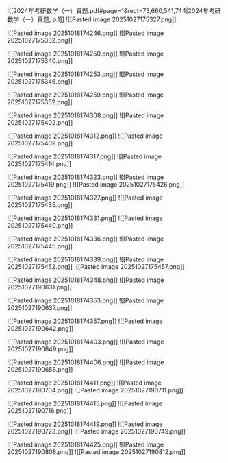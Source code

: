 ![[2024年考研数学（一）真题.pdf#page=1&rect=73,660,541,744|2024年考研数学（一）真题, p.1]]
![[Pasted image 20251027175327.png]]


![[Pasted image 20251018174246.png]]
![[Pasted image 20251027175332.png]]


![[Pasted image 20251018174250.png]]
![[Pasted image 20251027175340.png]]


![[Pasted image 20251018174253.png]]
![[Pasted image 20251027175346.png]]


![[Pasted image 20251018174259.png]]
![[Pasted image 20251027175352.png]]


![[Pasted image 20251018174308.png]]
![[Pasted image 20251027175402.png]]


![[Pasted image 20251018174312.png]]
![[Pasted image 20251027175409.png]]


![[Pasted image 20251018174317.png]]
![[Pasted image 20251027175414.png]]


![[Pasted image 20251018174323.png]]
![[Pasted image 20251027175419.png]]
![[Pasted image 20251027175426.png]]

![[Pasted image 20251018174327.png]]
![[Pasted image 20251027175435.png]]


![[Pasted image 20251018174331.png]]
![[Pasted image 20251027175440.png]]


![[Pasted image 20251018174336.png]]
![[Pasted image 20251027175445.png]]


![[Pasted image 20251018174339.png]]
![[Pasted image 20251027175452.png]]
![[Pasted image 20251027175457.png]]

![[Pasted image 20251018174348.png]]
![[Pasted image 20251027190631.png]]


![[Pasted image 20251018174353.png]]
![[Pasted image 20251027190637.png]]


![[Pasted image 20251018174357.png]]
![[Pasted image 20251027190642.png]]


![[Pasted image 20251018174403.png]]
![[Pasted image 20251027190649.png]]


![[Pasted image 20251018174406.png]]
![[Pasted image 20251027190658.png]]


![[Pasted image 20251018174411.png]]
![[Pasted image 20251027190704.png]]
![[Pasted image 20251027190711.png]]

![[Pasted image 20251018174415.png]]
![[Pasted image 20251027190716.png]]


![[Pasted image 20251018174419.png]]
![[Pasted image 20251027190723.png]]
![[Pasted image 20251027190749.png]]

![[Pasted image 20251018174425.png]]
![[Pasted image 20251027190808.png]]
![[Pasted image 20251027190812.png]]





